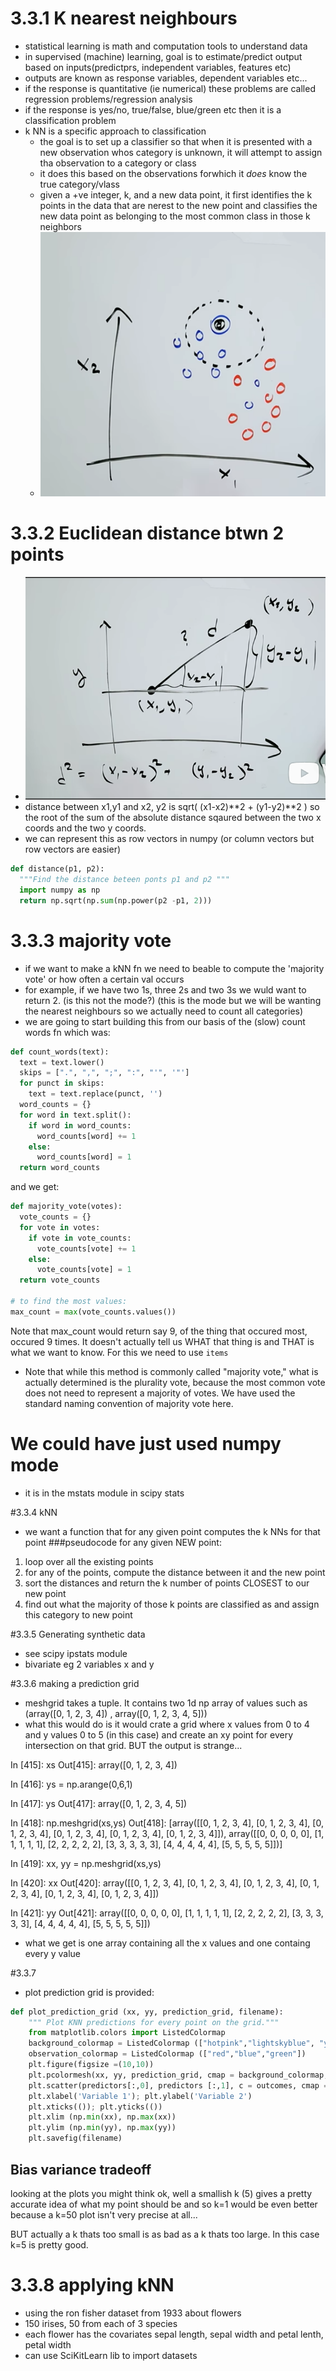 # 3.3.1 K nearest neighbours
- statistical learning is math and computation tools to understand data
- in supervised (machine) learning, goal is to estimate/predict output based on inputs(predictprs, independent variables, features etc)
- outputs are known as response variables, dependent variables etc...
- if the response is quantitative (ie numerical) these problems are called regression problems/regression analysis
- if the response is yes/no, true/false, blue/green etc then it is a classification problem
- k NN is a specific approach to classification
  - the goal is to set up a classifier so that when it is presented with a new observation whos category is unknown, it will attempt to assign tha observation to a category or class
  - it does this based on  the observations forwhich it *does* know the true category/vlass
  - given a +ve integer, k, and a new data point, it first identifies the k points in the data that are nerest to the new point and classifies the new data point as belonging to the most common class in those k neighbors
  - ![alt text](../images/kNN.png "knn graph")
 
# 3.3.2 Euclidean distance btwn 2 points
- ![alt text](../images/distance.png "distance between two points graph")
- distance between x1,y1 and x2, y2 is sqrt( (x1-x2)**2 + (y1-y2)**2 ) so the root of the sum of the absolute distance sqaured between the two x coords and the two y coords.
- we can represent this as row vectors in numpy (or column vectors but row vectors are easier)
```py
def distance(p1, p2):
  """Find the distance beteen ponts p1 and p2 """
  import numpy as np
  return np.sqrt(np.sum(np.power(p2 -p1, 2)))
```
# 3.3.3 majority vote

- if we want to make a kNN fn we need to beable to compute the 'majority vote' or how often a certain val occurs
- for example, if we have two 1s, three 2s and two 3s we wuld want to return 2. (is this not the mode?)
(this is the mode but we will be wanting the nearest neighbours so we actually need to count all categories)
- we are going to start building this from our basis of the (slow) count words fn which was:

```py
def count_words(text):
  text = text.lower()
  skips = [".", ",", ";", ":", "'", '"']
  for punct in skips:
    text = text.replace(punct, '')
  word_counts = {}
  for word in text.split():
    if word in word_counts:
      word_counts[word] += 1
    else:
      word_counts[word] = 1
  return word_counts 
```

and we get:
```py
def majority_vote(votes):
  vote_counts = {}
  for vote in votes:
    if vote in vote_counts:
      vote_counts[vote] += 1
    else:
      vote_counts[vote] = 1
  return vote_counts 

# to find the most values:
max_count = max(vote_counts.values())
```

Note that max_count would return say 9, of the thing that occured most, occured 9 times. It doesn't actually tell us WHAT that thing is and THAT is what we want to know. For this we need to use `items`

- Note that while this method is commonly called "majority vote," what is actually determined is the plurality vote, because the most common vote does not need to represent a majority of votes. We have used the standard naming convention of majority vote here.

# We could have just used numpy mode
- it is in the mstats module in scipy stats

#3.3.4 kNN
- we want a function that for any given point computes the k NNs for that point
###pseudocode
for any given NEW point:
1) loop over all the existing points
2) for any of the points, compute the distance between it and the new point
3) sort the distances and return the k number of points CLOSEST to our new point
4) find out what the majority of those k points are classified as and assign this category to new point

#3.3.5 Generating synthetic data
- see scipy ipstats module
- bivariate eg 2 variables x and y

#3.3.6 making a prediction grid
- meshgrid takes a tuple. It contains two 1d np array of values such as (array([0, 1, 2, 3, 4]) , array([0, 1, 2, 3, 4, 5]))
- what this would do is it would crate a grid where x values from 0 to 4 and y values 0 to 5 (in this case) and create an xy point for every intersection on that grid. BUT the output is strange...

In [415]: xs
Out[415]: array([0, 1, 2, 3, 4])

In [416]: ys = np.arange(0,6,1)

In [417]: ys
Out[417]: array([0, 1, 2, 3, 4, 5])

In [418]: np.meshgrid(xs,ys)
Out[418]:
[array([[0, 1, 2, 3, 4],
        [0, 1, 2, 3, 4],
        [0, 1, 2, 3, 4],
        [0, 1, 2, 3, 4],
        [0, 1, 2, 3, 4],
        [0, 1, 2, 3, 4]]), array([[0, 0, 0, 0, 0],
        [1, 1, 1, 1, 1],
        [2, 2, 2, 2, 2],
        [3, 3, 3, 3, 3],
        [4, 4, 4, 4, 4],
        [5, 5, 5, 5, 5]])]

In [419]: xx, yy = np.meshgrid(xs,ys)

In [420]: xx
Out[420]:
array([[0, 1, 2, 3, 4],
       [0, 1, 2, 3, 4],
       [0, 1, 2, 3, 4],
       [0, 1, 2, 3, 4],
       [0, 1, 2, 3, 4],
       [0, 1, 2, 3, 4]])

In [421]: yy
Out[421]:
array([[0, 0, 0, 0, 0],
       [1, 1, 1, 1, 1],
       [2, 2, 2, 2, 2],
       [3, 3, 3, 3, 3],
       [4, 4, 4, 4, 4],
       [5, 5, 5, 5, 5]])


- what we get is one array containing all the x values and one containg every y value

#3.3.7
- plot prediction grid is provided:

```py
def plot_prediction_grid (xx, yy, prediction_grid, filename):
    """ Plot KNN predictions for every point on the grid."""
    from matplotlib.colors import ListedColormap
    background_colormap = ListedColormap (["hotpink","lightskyblue", "yellowgreen"])
    observation_colormap = ListedColormap (["red","blue","green"])
    plt.figure(figsize =(10,10))
    plt.pcolormesh(xx, yy, prediction_grid, cmap = background_colormap, alpha = 0.5)
    plt.scatter(predictors[:,0], predictors [:,1], c = outcomes, cmap = observation_colormap, s = 50)
    plt.xlabel('Variable 1'); plt.ylabel('Variable 2')
    plt.xticks(()); plt.yticks(())
    plt.xlim (np.min(xx), np.max(xx))
    plt.ylim (np.min(yy), np.max(yy))
    plt.savefig(filename)
```
## Bias variance tradeoff
looking at the plots you might think ok, well a smallish k (5) gives a pretty accurate idea of what my point should be and so k=1 would be even better because a k=50 plot isn't very precise at all...

BUT actually a k thats too small is as bad as a k thats too large. In this case k=5 is pretty good.

# 3.3.8 applying kNN
- using the ron fisher dataset from 1933 about flowers
- 150 irises, 50 from each of 3 species
- each flower has the covariates sepal length, sepal width and petal lenth, petal width
- can use SciKitLearn lib to import datasets



